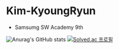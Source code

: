 # Kim-KyoungRyun

- Samsumg SW Academy 9th

![Anurag's GitHub stats](https://github-readme-stats.vercel.app/api?username=klkim1913&count_private=true&show_icons=true&theme=tokyonight)
[![Solved.ac
프로필](http://mazassumnida.wtf/api/v2/generate_badge?boj=fsdev)](https://solved.ac/fsdev)
